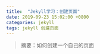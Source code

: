 ```yaml
---
title:  "Jekyll学习：创建页面"
date: 2019-09-23 15:02:00 +0800
categories: jekyll
tags: jekyll 创建页面
---
```

> 摘要：如何创建一个自己的页面